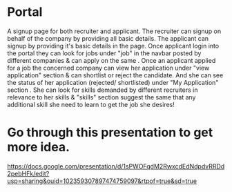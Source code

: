 # Portal

A signup page for both recruiter and applicant.
The recruiter can signup on behalf of the company by providing all basic details. 
The applicant can signup by providing it's basic details in the page.
Once applicant login into the portal they can look for jobs under "job" in the navbar posted by different companies & can apply on the same .
Once an applicant applied for a job the concerned company can view her application under "view application" section & can shortlist or reject the candidate.
And she can see the status of her application (rejected/ shortlisted) under "My Application" section .
She can look for skills demanded by different recruiters in relevance to her skills & "skills" section suggest the same that any additional skill she need to learn to get the job she desires!


# Go through this presentation to get more idea.
https://docs.google.com/presentation/d/1sPWOFqdM2RwxcdEdNdpdvRRDd2pebHFk/edit?usp=sharing&ouid=102359307897474759097&rtpof=true&sd=true

